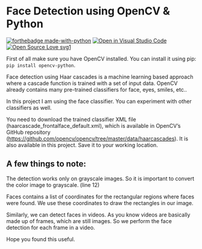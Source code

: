 # Face Detection using OpenCV & Python

[![forthebadge made-with-python](http://ForTheBadge.com/images/badges/made-with-python.svg)](https://www.python.org/)
[![Open in Visual Studio Code](https://open.vscode.dev/badges/open-in-vscode.svg)](https://open.vscode.dev/organization/repository)
[![Open Source Love svg1](https://badges.frapsoft.com/os/v1/open-source.svg?v=103)](https://github.com/ellerbrock/open-source-badges/)

First of all make sure you have OpenCV installed. You can install it using pip: `pip install opencv-python`.

Face detection using Haar cascades is a machine learning based approach where a cascade function is trained with a set of input data. 
OpenCV already contains many pre-trained classifiers for face, eyes, smiles, etc.. 

In this project I am using the face classifier. You can experiment with other classifiers as well.

You need to download the trained classifier XML file (haarcascade_frontalface_default.xml), which is available in OpenCV’s GitHub repository (https://github.com/opencv/opencv/tree/master/data/haarcascades). It is also available in this project. Save it to your working location.

## A few things to note:

The detection works only on grayscale images. So it is important to convert the color image to grayscale. (line 12)

Faces contains a list of coordinates for the rectangular regions where faces were found. We use these coordinates to draw the rectangles in our image.

Similarly, we can detect faces in videos. As you know videos are basically made up of frames, which are still images. So we perform the face detection for each frame in a video.

Hope you found this useful.
